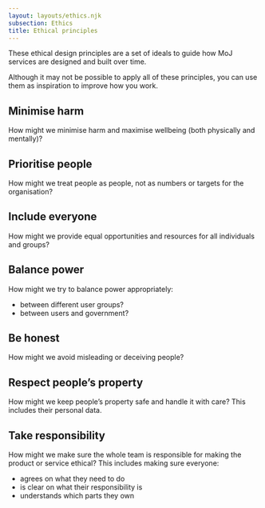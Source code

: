 ```yaml
---
layout: layouts/ethics.njk
subsection: Ethics
title: Ethical principles
---
```


These ethical design principles are a set of ideals to guide how MoJ services are designed and built over time. 

Although it may not be possible to apply all of these principles, you can use them as inspiration to improve how you work.

## Minimise harm
How might we minimise harm and maximise wellbeing (both physically and mentally)?

## Prioritise people
How might we treat people as people, not as numbers or targets for the organisation?

## Include everyone
How might we provide equal opportunities and resources for all individuals and groups?

## Balance power
How might we try to balance power appropriately:

- between different user groups?
- between users and government?

## Be honest
How might we avoid misleading or deceiving people?

## Respect people’s property
How might we keep people’s property safe and handle it with care? This includes their personal data.

## Take responsibility
How might we make sure the whole team is responsible for making the product or service ethical? This includes making sure everyone:

- agrees on what they need to do
- is clear on what their responsibility is
- understands which parts they own
